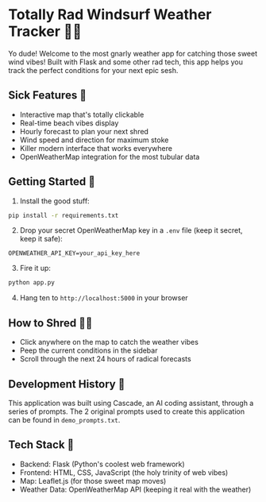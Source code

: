 # Totally Rad Windsurf Weather Tracker 🏄‍♂️

Yo dude! Welcome to the most gnarly weather app for catching those sweet wind vibes! Built with Flask and some other rad tech, this app helps you track the perfect conditions for your next epic sesh.

## Sick Features 🌊

- Interactive map that's totally clickable
- Real-time beach vibes display
- Hourly forecast to plan your next shred
- Wind speed and direction for maximum stoke
- Killer modern interface that works everywhere
- OpenWeatherMap integration for the most tubular data

## Getting Started 🌴

1. Install the good stuff:
```bash
pip install -r requirements.txt
```

2. Drop your secret OpenWeatherMap key in a `.env` file (keep it secret, keep it safe):
```
OPENWEATHER_API_KEY=your_api_key_here
```

3. Fire it up:
```bash
python app.py
```

4. Hang ten to `http://localhost:5000` in your browser

## How to Shred 🏄‍♂️

- Click anywhere on the map to catch the weather vibes
- Peep the current conditions in the sidebar
- Scroll through the next 24 hours of radical forecasts

## Development History 🔄

This application was built using Cascade, an AI coding assistant, through a series of prompts. The 2 original prompts used to create this application can be found in `demo_prompts.txt`.


## Tech Stack 🤙

- Backend: Flask (Python's coolest web framework)
- Frontend: HTML, CSS, JavaScript (the holy trinity of web vibes)
- Map: Leaflet.js (for those sweet map moves)
- Weather Data: OpenWeatherMap API (keeping it real with the weather)
